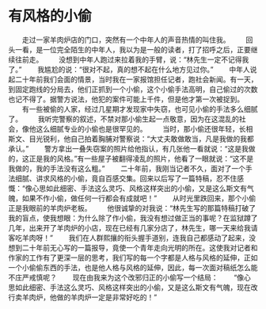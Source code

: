 # 有风格的小偷
　　走过一家羊肉炉店的门口，突然有一个中年人的声音热情的叫住我。 
　　回头一看，是一位完全陌生的中年人，我以为是一般的读者，打了招呼之后，正要继续往前走。 
　　没想到中年人跑过来拉着我的手臂，说：“林先生一定不记得我了。” 
　　我尴尬的说：“很对不起，真的想不起在什么地方见过你。” 
　　中年人说起二十年前我们会面的情景，当时我在一家报馆担任记者，跑社会新闻。有一天，到固定跑线的分局去，他们正抓到一个小偷，这个小偷手法高明，自己偷过的次数也记不得了。据警方说法，他犯的案件可能上千件，但是他才第一次被捉到。 
　　有一些被偷的人家，经过几星期才发现家中失窃，也可见小偷的手法多么细腻了。 
　　我听完警察的叙述，不禁对那小偷生起一点敬意，因为在这混乱的社会，像他这么细腻专业的小偷也是很罕见的。 
　　当时，那小偷还很年轻，长相斯文、目光锐利，他自己拍着胸脯对警察说：“大丈夫敢做敢当，凡是我做的我都承认。” 
　　警方拿出一叠失窃案的照片给他指认，有几张他一看就说：“这是我做的，这正是我的风格。”有一些屋子被翻得凌乱的照片，他看了一眼就说：“这不是我做的，我的手法没有这么粗。” 
　　二十年前，我刚当记者不久，面对了一个手法细腻、讲求风格的小偷，竟自百感交集。回来以后写了一篇特稿，忍不住感慨：“像心思如此细密、手法这么灵巧、风格这样突出的小偷，又是这么斯文有气魄，如果不作小偷，做任何一行都会有成就吧！” 
　　从时光里跌回来，那个小偷正是我眼前的羊肉炉老板。 
　　他很诚挚的对我说：“林先生写的那篇特稿打破了我的盲点，使我想眼：为什么除了作小偷，我没有想过做正当的事呢？在监狱蹲了几年，出来开了羊肉炉的小店，现在已经有几家分店了，林先生，哪一天来给我请客吃羊肉呀！” 
　　我们在人群熙攘的衔头握手道别，连我自己都感动了起来，没想到二十年前无心写的一篇报导，竟使一个青年走向光明的所在。这使我对记者和作家的工作有了更深一层的思考，我们写的每一个字都是人格与风格的延伸，正如一个小偷偷东西的手法，也是他人格与风格的延伸，因此，每一次面对稿纸怎么能不庄严戒慎呢？ 
　　现在由我来为这个改邪归正的小偷写一个结局： 
　　“像心思如此细密、手法这么灵巧、风格这样突出的小偷，又是这么斯文有气魄，现在改行卖羊肉炉，他做的羊肉炉一定是非常好吃的！”
 
